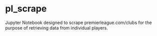 # pl_scrape
Jupyter Notebook designed to scrape premierleague.com/clubs for the purpose of retrieving data from individual players.
